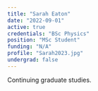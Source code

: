 ```yaml
---
title: "Sarah Eaton"
date: "2022-09-01"
active: true
credentials: "BSc Physics"
position: "MSc Student"
funding: "N/A"
profile: "Sarah2023.jpg"
undergrad: false
---
```


Continuing graduate studies.
